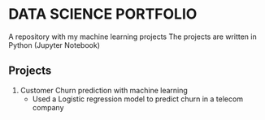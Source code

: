 # DATA SCIENCE PORTFOLIO
A repository with my machine learning projects
The projects are written in Python (Jupyter Notebook)

## Projects <br>
1. Customer Churn prediction with machine learning <br>
    - Used a Logistic regression model to predict churn in a telecom company
    
